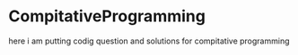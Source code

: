 # CompitativeProgramming

here i am putting codig question and solutions for compitative programming
